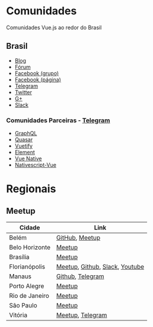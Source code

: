 # Comunidades
Comunidades Vue.js ao redor do Brasil

## Brasil
- [Blog](http://www.vuejs-brasil.com.br)
- [Fórum](https://github.com/vuejs-br/forum)
- [Facebook (grupo)](https://www.facebook.com/groups/vuejsbr/)
- [Facebook (página)](https://www.facebook.com/vuejsbrasil/)
- [Telegram](https://t.me/vuejsbrasil)
- [Twitter](https://twitter.com/vuejs_brasil)
- [G+](https://plus.google.com/communities/104012886918830494146)
- [Slack](https://vuejs-brasil.herokuapp.com/)


### Comunidades Parceiras - [Telegram](https://telegram.org/)
- [GraphQL](https://t.me/GraphQLBrasil)
- [Quasar](https://t.me/quasarframeworkbrasil)
- [Vuetify](https://t.me/vuetifybr)
- [Element](https://t.me/elementbr)
- [Vue Native](https://t.me/VueNative)
- [Nativescript-Vue](https://t.me/nativescriptvuebr)

# Regionais

## Meetup

Cidade | Link |
------ | ----
Belém | [GitHub](https://github.com/vuejs-norte), [Meetup](https://www.meetup.com/Vue-js-Norte/)
Belo Horizonte | [Meetup](https://www.meetup.com/pt-BR/Vuejs-at-BH)
Brasília | [Meetup](https://www.meetup.com/pt-BR/Vuejs-at-DF)
Florianópolis | [Meetup](https://www.meetup.com/pt-BR/floripa-vuejs/), [Github](https://github.com/vuefloripa), [Slack](https://join.slack.com/t/vuefloripa/shared_invite/enQtMjQyNjYwNDEyMTk4LTY1ZDVmMTg2ZmZiNzM4Mjk3YjhhNjlmYWQ4ZDM0NzliMTcwZTk4NjFhMjliZGIxYmE5YzU0M2ViMTc4NGY3MzE), [Youtube](https://www.youtube.com/channel/UCzQX1I0wiW64Fh7dVUIM-BA)
Manaus | [Github](https://github.com/VueJS-Manaus), [Telegram](https://t.me/vuejsmanaus)
Porto Alegre | [Meetup](https://www.meetup.com/pt-BR/Meetup-de-Vue-js-Porto-Alegre)
Rio de Janeiro | [Meetup](https://www.meetup.com/pt-BR/Vue-js-in-Rio)
São Paulo | [Meetup](https://www.meetup.com/pt-BR/VueJS-SP/)
Vitória | [Meetup](https://www.meetup.com/pt-BR/Vue-js-in-Vix/), [Telegram](https://t.me/vuejsvix)
